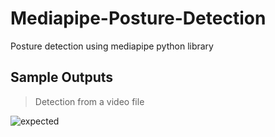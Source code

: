 # Mediapipe-Posture-Detection
Posture detection using mediapipe python library
## Sample Outputs
<!--
![image](https://user-images.githubusercontent.com/94037471/210155043-2f3c3615-2754-4730-b5dd-cd8234247966.png)
![image](https://user-images.githubusercontent.com/94037471/210155053-a4a0653c-2eb7-4bf3-a9f4-20fe51dde490.png)
![image](https://user-images.githubusercontent.com/94037471/210155055-62dbeb12-65d6-4693-8614-a4298a426053.png)
![image](https://user-images.githubusercontent.com/94037471/210172702-c4770ec0-5091-4671-a9b8-28136f3b7120.png)
-->
> Detection from a video file

![expected](https://user-images.githubusercontent.com/94037471/210431015-b12963a4-e5b3-40f7-89ba-07ec019950ce.gif)
